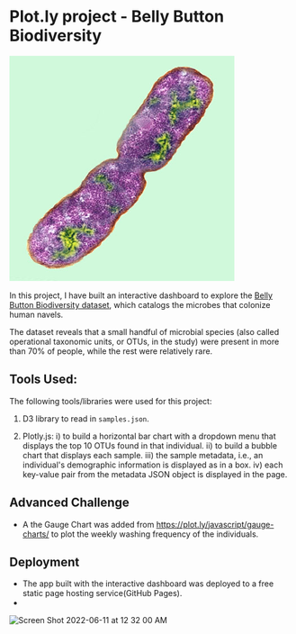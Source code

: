 # Plot.ly project - Belly Button Biodiversity

![Bacteria by filterforge.com](Images/bacteria.jpg)

In this project, I have built an interactive dashboard to explore the [Belly Button Biodiversity dataset](http://robdunnlab.com/projects/belly-button-biodiversity/), which catalogs the microbes that colonize human navels.

The dataset reveals that a small handful of microbial species (also called operational taxonomic units, or OTUs, in the study) were present in more than 70% of people, while the rest were relatively rare.

## Tools Used:
 The following tools/libraries were used for this project:

1. D3 library to read in `samples.json`.

2. Plotly.js:
 i) to build a horizontal bar chart with a dropdown menu that displays the top 10         OTUs found in that individual.
 ii) to build a bubble chart that displays each sample.
 iii) the sample metadata, i.e., an individual's demographic information is displayed       as in a box.
 iv) each key-value pair from the metadata JSON object is displayed in the page.

## Advanced Challenge

* A the Gauge Chart was added from <https://plot.ly/javascript/gauge-charts/> to plot the weekly washing frequency of the individuals.

## Deployment

* The app built with the interactive dashboard was deployed to a free static page hosting service(GitHub Pages).
* 
<img width="1069" alt="Screen Shot 2022-06-11 at 12 32 00 AM" src="https://user-images.githubusercontent.com/95401250/173178293-3f8b03df-cf05-4279-b58a-6bf93f2ccf85.png">


